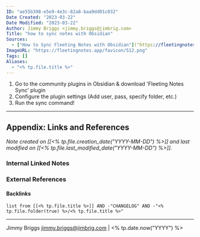 ```yaml
---
ID: "ae55b398-e5e9-4e3c-82a8-baa9dd01c032"
Date Created: "2023-03-22"
Date Modified: "2023-03-22"
Author: Jimmy Briggs <jimmy.briggs@jimbrig.com>
Title: "how to sync notes with Obsidian"
Sources: 
  - ["How to Sync Fleeting Notes with Obsidian"]("https://fleetingnotes.app/posts/sync-fleeting-notes-with-obsidian/"): "Fleeting Notes is a separate network of notes outside of Obsidian. The goal of this plugin sync both these networks of notes into one! Below are step-by-st"
ImageURL: "https://fleetingnotes.app/favicon/512.png"
Tags: []
Aliases:
  - "<% tp.file.title %>"
---
```


1. Go to the community plugins in Obsidian & download 'Fleeting Notes Sync' plugin
2. Configure the plugin settings (Add user, pass, specify folder, etc.)
3. Run the sync command!

***

## Appendix: Links and References

*Note created on [[<% tp.file.creation_date("YYYY-MM-DD") %>]] and last modified on [[<% tp.file.last_modified_date("YYYY-MM-DD") %>]].*

### Internal Linked Notes

### External References

#### Backlinks

```dataview
list from [[<% tp.file.title %>]] AND -"CHANGELOG" AND -"<% tp.file.folder(true) %>/<% tp.file.title %>"
```


***

Jimmy Briggs <jimmy.briggs@jimbrig.com> | <% tp.date.now("YYYY") %>